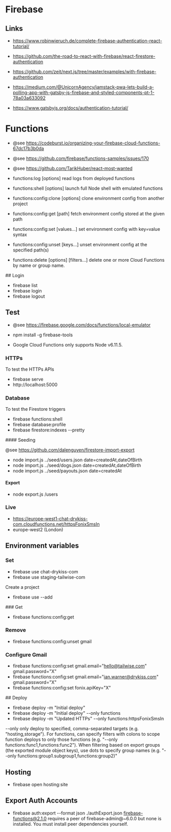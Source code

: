 # Firebase

## Links

- https://www.robinwieruch.de/complete-firebase-authentication-react-tutorial/
- https://github.com/the-road-to-react-with-firebase/react-firestore-authentication

- https://github.com/zeit/next.js/tree/master/examples/with-firebase-authentication
- https://medium.com/@UnicornAgency/jamstack-pwa-lets-build-a-polling-app-with-gatsby-js-firebase-and-styled-components-pt-1-78a03a633092
- https://www.gatsbyjs.org/docs/authentication-tutorial/

# Functions

* @see https://codeburst.io/organizing-your-firebase-cloud-functions-67dc17b3b0da
* @see https://github.com/firebase/functions-samples/issues/170
* @see https://github.com/TarikHuber/react-most-wanted

* functions:log [options]                    read logs from deployed functions
* functions:shell [options]                  launch full Node shell with emulated functions
* functions:config:clone [options]           clone environment config from another project
* functions:config:get [path]                fetch environment config stored at the given path
* functions:config:set [values...]           set environment config with key=value syntax
* functions:config:unset [keys...]           unset environment config at the specified path(s)
* functions:delete [options] [filters...]    delete one or more Cloud Functions by name or group name.

## Login

- firebase list
- firebase login
- firebase logout

## Test

- @see https://firebase.google.com/docs/functions/local-emulator

- npm install -g firebase-tools
- Google Cloud Functions only supports Node v6.11.5.

### HTTPs

To test the HTTPs APIs

- firebase serve
- http://localhost:5000

### Database

To test the Firestore triggers

- firebase functions:shell
- firebase database:profile
- firebase firestore:indexes --pretty

#### Seeding

@see https://github.com/dalenguyen/firestore-import-export

- node import.js ../seed/users.json date=createdAt,dateOfBirth
- node import.js ../seed/dogs.json date=createdAt,dateOfBirth
- node import.js ../seed/payouts.json date=createdAt

#### Export

- node export.js /users

### Live

- https://europe-west1-chat-drykiss-com.cloudfunctions.net/httpsFonixSmsIn
- europe-west2 (London)

## Environment variables

### Set

- firebase use chat-drykiss-com
- firebase use staging-tailwise-com

Create a project
- firebase use --add

### Get

- firebase functions:config:get

### Remove

- firebase functions:config:unset gmail

### Configure Gmail

- firebase functions:config:set gmail.email="hello@tailwise.com" gmail.password="X"
- firebase functions:config:set gmail.email="ian.warner@drykiss.com" gmail.password="X"
- firebase functions:config:set fonix.apiKey="X"

## Deploy

- firebase deploy -m "Initial deploy"
- firebase deploy -m "Initial deploy" --only functions
- firebase deploy -m "Updated HTTPs" --only functions:httpsFonixSmsIn

--only <targets> only deploy to specified, comma-separated targets (e.g. "hosting,storage").
      For functions, can specify filters with colons to scope function deploys to only those functions (e.g. "--only functions:func1,functions:func2"). When filtering based on export groups (the exported module object keys), use dots to specify group names (e.g. "--only functions:group1.subgroup1,functions:group2)"

## Hosting

- firebase open hosting:site

## Export Auth Accounts

- firebase auth:export --format json ./authExport.json
firebase-functions@2.1.0 requires a peer of firebase-admin@~6.0.0 but none is installed. You must install peer dependencies yourself.
